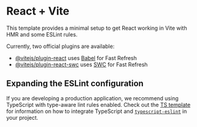 <!-- 1st time ... push
navagate to Music/PingUp .... not client

git init
git add .
git commit -m "Initial commit"
git remote add origin https://github.com/vinaythuppari/social-media-app.git
git branch -M main
git push -u origin main -->

<!-- for updates
navagate to Music/PingUp .... not client
git add .
git commit -m "Updated code"
git push

git add . && git commit -m "update" && git push -->


<!-- npm install moment -->
<!-- npm install react-hot-toast -->















# React + Vite

This template provides a minimal setup to get React working in Vite with HMR and some ESLint rules.

Currently, two official plugins are available:

- [@vitejs/plugin-react](https://github.com/vitejs/vite-plugin-react/blob/main/packages/plugin-react) uses [Babel](https://babeljs.io/) for Fast Refresh
- [@vitejs/plugin-react-swc](https://github.com/vitejs/vite-plugin-react/blob/main/packages/plugin-react-swc) uses [SWC](https://swc.rs/) for Fast Refresh

## Expanding the ESLint configuration

If you are developing a production application, we recommend using TypeScript with type-aware lint rules enabled. Check out the [TS template](https://github.com/vitejs/vite/tree/main/packages/create-vite/template-react-ts) for information on how to integrate TypeScript and [`typescript-eslint`](https://typescript-eslint.io) in your project.
